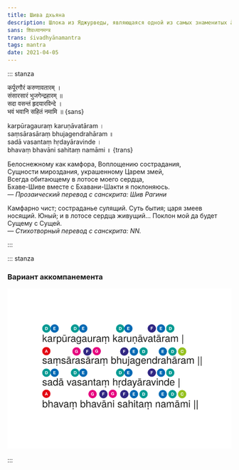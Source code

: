 ```yaml
---
title: Шива дхьяна
description: Шлока из Яджурведы, являющаяся одной из самых знаменитых ārti
sans: शिवध्यानमन्त्र 
trans: śivadhyānamantra
tags: mantra
date: 2021-04-05
---
```


::: stanza

कर्पूरगौरं करुणावतारम् ।    
संसारसारं भुजगेन्द्रहारम् ॥    
सदा वसन्तं हृदयारविन्दे ।    
भवं भवानि सहितं नमामि ॥ {sans}

karpūragauraṃ karuṇāvatāram ।    
saṃsārasāraṃ bhujagendrahāram ॥    
sadā vasantaṃ hṛdayāravinde ।     
bhavaṃ bhavāni sahitaṃ namāmi ॥ {trans}

Белоснежному как камфора, Воплощению сострадания,    
Сущности мироздания, украшенному Царем змей,    
Всегда обитающему в лотосе моего сердца,    
Бхаве-Шиве вместе с Бхавани-Шакти я поклоняюсь.   
_— Прозаический перевод с санскрита: Шив Рагини_

Камфарно чист; состраданье сулящий.
Суть бытия; царя змеев носящий.
Юный; и в лотосе сердца живущий...
Поклон мой да будет Сущему с Сущей.   
_— Стихотворный перевод с санскрита: NN._

:::

::: stanza

### Вариант аккомпанемента

![no-shadow](./karpura-gauram.svg)

:::